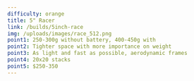 ```yaml
---
difficulty: orange
title: 5" Racer
link: /builds/5inch-race
img: /uploads/images/race_512.png
point1: 250-300g without battery, 400-450g with
point2: Tighter space with more importance on weight
point3: As light and fast as possible, aerodynamic frames
point4: 20x20 stacks
point5: $250-350
---
```

